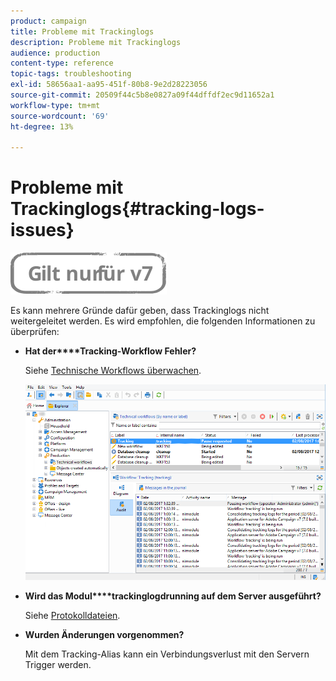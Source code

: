```yaml
---
product: campaign
title: Probleme mit Trackinglogs
description: Probleme mit Trackinglogs
audience: production
content-type: reference
topic-tags: troubleshooting
exl-id: 58656aa1-aa95-451f-80b8-9e2d28223056
source-git-commit: 20509f44c5b8e0827a09f44dffdf2ec9d11652a1
workflow-type: tm+mt
source-wordcount: '69'
ht-degree: 13%

---
```


# Probleme mit Trackinglogs{#tracking-logs-issues}

![](../../assets/v7-only.svg)

Es kann mehrere Gründe dafür geben, dass Trackinglogs nicht weitergeleitet werden. Es wird empfohlen, die folgenden Informationen zu überprüfen:

* **Hat der****Tracking-Workflow Fehler?**

   Siehe [Technische Workflows überwachen](../../workflow/using/monitoring-technical-workflows.md).

   ![](assets/tracking_scheduled_task.png)

* **Wird das Modul****trackinglogdrunning auf dem Server ausgeführt?**

   Siehe [Protokolldateien](../../production/using/log-files.md).

* **Wurden Änderungen vorgenommen?**

   Mit dem Tracking-Alias kann ein Verbindungsverlust mit den Servern Trigger werden.
